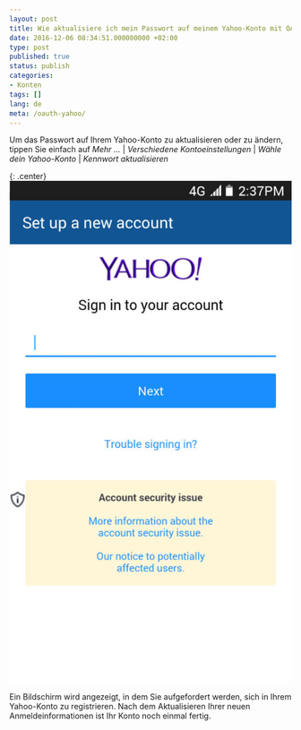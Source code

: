 ```yaml
---
layout: post
title: Wie aktualisiere ich mein Passwort auf meinem Yahoo-Konto mit OAuth?
date: 2016-12-06 08:34:51.000000000 +02:00
type: post
published: true
status: publish
categories:
- Konten
tags: []
lang: de
meta: /oauth-yahoo/
---
```


Um das Passwort auf Ihrem Yahoo-Konto zu aktualisieren oder zu ändern, tippen Sie einfach auf *Mehr ...* \| *Verschiedene Kontoeinstellungen* \| *Wähle dein Yahoo-Konto* \| *Kennwort aktualisieren*

{: .center}
![BlueMail Yahoo](/assets/BlueMail_Yahoo_Screen_1-576x1024.jpg)

Ein Bildschirm wird angezeigt, in dem Sie aufgefordert werden, sich in Ihrem Yahoo-Konto zu registrieren. Nach dem Aktualisieren Ihrer neuen Anmeldeinformationen ist Ihr Konto noch einmal fertig.
